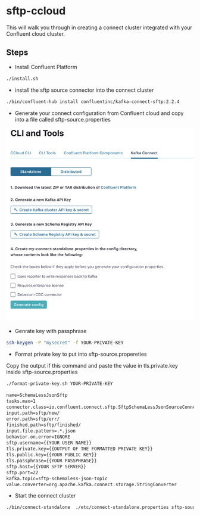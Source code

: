 # sftp-ccloud

This will walk you through in creating a connect cluster integrated with your Confluent cloud cluster.

## Steps

- Install Confluent Platform

```bash
./install.sh
```

- install the sftp source connector into the connect cluster

```bash
./bin/confluent-hub install confluentinc/kafka-connect-sftp:2.2.4
```

- Generate your connect configuration from Confluent cloud and copy into a file called sftp-source.properties

![alt](./images/cc-connect.png)

- Genrate key with passphrase

```bash
ssh-keygen -P "mysecret" -f YOUR-PRIVATE-KEY
```

- Format private key to put into sftp-source.propereties

Copy the output if this command and paste the value in tls.private.key inside sftp-source.properties

```bash
./format-private-key.sh YOUR-PRIVATE-KEY
```

```properties
name=SchemaLessJsonSftp
tasks.max=1
connector.class=io.confluent.connect.sftp.SftpSchemaLessJsonSourceConnector
input.path=sftp/new/
error.path=sftp/err/
finished.path=sftp/finished/
input.file.pattern=.*.json
behavior.on.error=IGNORE
sftp.username={{YOUR USER NAME}}
tls.private.key={{OUTPUT OF THE FORMATTED PRIVATE KEY}}
tls.public.key={{YOUR PUBLIC KEY}}
tls.passphrase={{YOUR PASSPHRASE}}
sftp.host={{YOUR SFTP SERVER}}
sftp.port=22
kafka.topic=sftp-schemaless-json-topic
value.converter=org.apache.kafka.connect.storage.StringConverter
```

- Start the connect cluster

```bash
./bin/connect-standalone  ./etc/connect-standalone.properties sftp-source.properties
```
